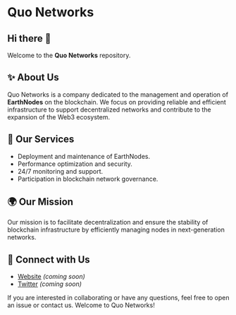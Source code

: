 # Quo Networks 

<!--
**quonetworks/quonetworks** is a ✨ _special_ ✨ repository because its `README.md` (this file) appears on your GitHub profile.

Here are some ideas to get you started:

- 🔭 I’m currently working on ...
- 🌱 I’m currently learning ...
- 👯 I’m looking to collaborate on ...
- 🤔 I’m looking for help with ...
- 💬 Ask me about ...
- 📫 How to reach me: ...
- 😄 Pronouns: ...
- ⚡ Fun fact: ...
-->
## Hi there 👋

Welcome to the **Quo Networks** repository.

## ✨ About Us
Quo Networks is a company dedicated to the management and operation of **EarthNodes** on the blockchain. We focus on providing reliable and efficient infrastructure to support decentralized networks and contribute to the expansion of the Web3 ecosystem.

## 🔧 Our Services
- Deployment and maintenance of EarthNodes.
- Performance optimization and security.
- 24/7 monitoring and support.
- Participation in blockchain network governance.

## 🌍 Our Mission
Our mission is to facilitate decentralization and ensure the stability of blockchain infrastructure by efficiently managing nodes in next-generation networks.

## 🔗 Connect with Us
- [Website](#) *(coming soon)*
- [Twitter](#) *(coming soon)*

If you are interested in collaborating or have any questions, feel free to open an issue or contact us. Welcome to Quo Networks!



